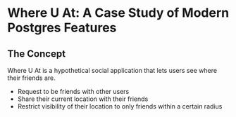 # Where U At: A Case Study of Modern Postgres Features

## The Concept

Where U At is a hypothetical social application that lets users see where their friends are.

* Request to be friends with other users
* Share their current location with their friends
* Restrict visibility of their location to only friends within a certain radius
